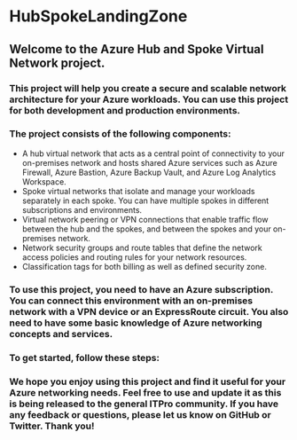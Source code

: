 # HubSpokeLandingZone

## Welcome to the Azure Hub and Spoke Virtual Network project.

### This project will help you create a secure and scalable network architecture for your Azure workloads. You can use this project for both development and production environments.

### The project consists of the following components:

 - A hub virtual network that acts as a central point of connectivity to your on-premises network and hosts shared Azure services such as Azure Firewall, Azure Bastion, Azure Backup Vault, and Azure Log Analytics Workspace.
- Spoke virtual networks that isolate and manage your workloads separately in each spoke. You can have multiple spokes in different subscriptions and environments.
- Virtual network peering or VPN connections that enable traffic flow between the hub and the spokes, and between the spokes and your on-premises network.
- Network security groups and route tables that define the network access policies and routing rules for your network resources.
- Classification tags for both billing as well as defined security zone.

### To use this project, you need to have an Azure subscription. You can connect this environment with an on-premises network with a VPN device or an ExpressRoute circuit. You also need to have some basic knowledge of Azure networking concepts and services.

### To get started, follow these steps:



### We hope you enjoy using this project and find it useful for your Azure networking needs. Feel free to use and update it as this is being released to the general ITPro community. If you have any feedback or questions, please let us know on GitHub or Twitter. Thank you! 
